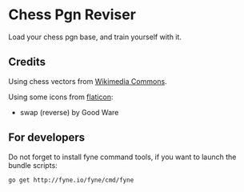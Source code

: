# Chess Pgn Reviser

Load your chess pgn base, and train yourself with it.

## Credits

Using chess vectors from [Wikimedia Commons](https://commons.wikimedia.org/wiki/Category:SVG_chess_pieces).

Using some icons from [flaticon](https://www.flaticon.com/):

* swap (reverse) by Good Ware

## For developers

Do not forget to install fyne command tools, if you want to launch the bundle scripts:

`go get http://fyne.io/fyne/cmd/fyne`